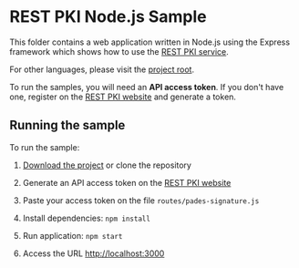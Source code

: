 REST PKI Node.js Sample
=======================

This folder contains a web application written in Node.js using the Express framework which shows how to use
the [REST PKI service](https://pki.rest/).

For other languages, please visit the [project root](https://github.com/LacunaSoftware/RestPkiSamples).

To run the samples, you will need an **API access token**. If you don't have one, register on the
[REST PKI website](https://pki.rest/) and generate a token.

Running the sample
------------------

To run the sample:

1. [Download the project](https://github.com/LacunaSoftware/RestPkiSamples/archive/master.zip)
   or clone the repository

2. Generate an API access token on the [REST PKI website](https://pki.rest/)

3. Paste your access token on the file `routes/pades-signature.js`
   
4. Install dependencies: `npm install`

5. Run application: `npm start`

6. Access the URL [http://localhost:3000](http://localhost:3000)
